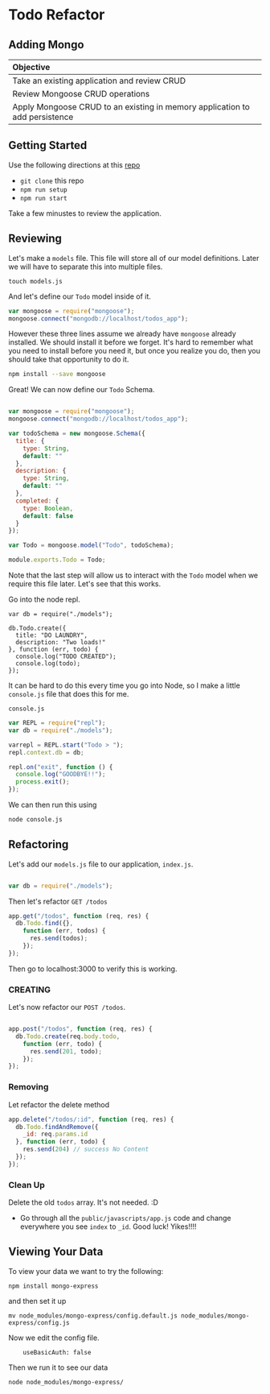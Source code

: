 # Todo Refactor
## Adding Mongo

| Objective |
| :----- |
| Take an existing application and review CRUD |
| Review Mongoose CRUD operations |
| Apply Mongoose CRUD to an existing in memory application to add persistence |

## Getting Started

Use the following directions at this [repo](https://github.com/sf-wdi-18/mongo_todo_refactor)

* `git clone` this repo
* `npm run setup`
* `npm run start`

Take a few minustes to review the application.

## Reviewing

Let's make a `models` file. This file will store all of our model definitions. Later we will have to separate this into multiple files.

```
touch models.js
```

And let's define our `Todo` model inside of it.


```javascript
var mongoose = require("mongoose");
mongoose.connect("mongodb://localhost/todos_app");

```

However these three lines assume we already have `mongoose` already installed. We should install it before we forget. It's hard to remember what you need to install before you need it, but once you realize you do, then you should take that opportunity to do it.

```bash
npm install --save mongoose
```


Great! We can now define our `Todo` Schema.


```javascript

var mongoose = require("mongoose");
mongoose.connect("mongodb://localhost/todos_app");

var todoSchema = new mongoose.Schema({
  title: {
    type: String,
    default: ""
  },
  description: {
    type: String,
    default: ""
  },
  completed: {
    type: Boolean,
    default: false
  }
});

var Todo = mongoose.model("Todo", todoSchema);

module.exports.Todo = Todo;
```

Note that the last step will allow us to interact with the `Todo` model when we require this file later. Let's see that this works.

Go into the node repl.


```
var db = require("./models");

db.Todo.create({
  title: "DO LAUNDRY",
  description: "Two loads!"
}, function (err, todo) {
  console.log("TODO CREATED");
  console.log(todo);
});
```

It can be hard to do this every time you go into Node, so I make a little `console.js` file that does this for me.

`console.js`

```javascript
var REPL = require("repl");
var db = require("./models");

varrepl = REPL.start("Todo > ");
repl.context.db = db;

repl.on("exit", function () {
  console.log("GOODBYE!!");
  process.exit();
});
```

We can then run this using 

```bash
node console.js
```

## Refactoring

Let's add our `models.js` file to our application, `index.js`.


```javascript

var db = require("./models");

```

Then let's refactor `GET /todos`

```javascript
app.get("/todos", function (req, res) {
  db.Todo.find({},
    function (err, todos) {
      res.send(todos);
    });
});
```

Then go to localhost:3000 to verify this is working.

### CREATING

Let's now refactor our `POST /todos`.

```javascript

app.post("/todos", function (req, res) {
  db.Todo.create(req.body.todo, 
    function (err, todo) {
      res.send(201, todo);
    });
});

```

### Removing

Let refactor the delete method


```javascript
app.delete("/todos/:id", function (req, res) {
  db.Todo.findAndRemove({
    _id: req.params.id
  }, function (err, todo) {
    res.send(204) // success No Content
  });
});
```

### Clean Up

Delete the old `todos` array. It's not needed. :D

* Go through all the `public/javascripts/app.js` code and change everywhere you see `index` to `_id`. Good luck! Yikes!!!!

























## Viewing Your Data

To view your data we want to try the following:

```
npm install mongo-express
```

and then set it up


```
mv node_modules/mongo-express/config.default.js node_modules/mongo-express/config.js
```

Now we edit the config file.


```
	useBasicAuth: false	

```


Then we run it to see our data


```
node node_modules/mongo-express/
```
